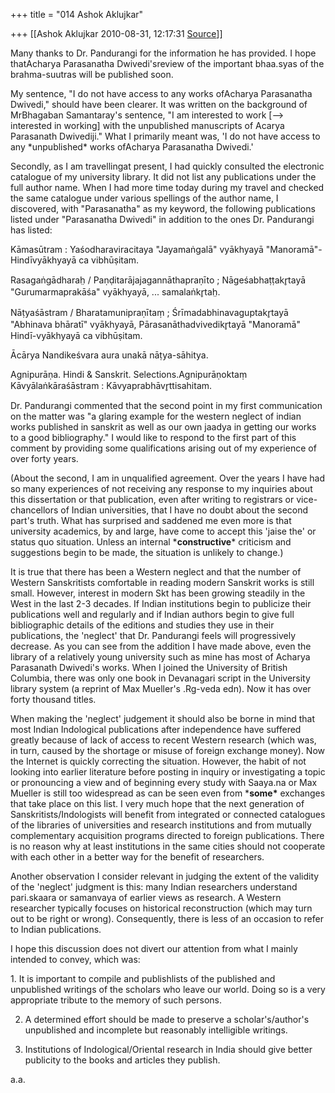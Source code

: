 +++
title = "014 Ashok Aklujkar"

+++
[[Ashok Aklujkar	2010-08-31, 12:17:31 [Source](https://groups.google.com/g/bvparishat/c/RjDOGw01rSU)]]



Many thanks to Dr. Pandurangi for the information he has provided. I hope thatAcharya Parasanatha Dwivedi'sreview of the important bhaa.syas of the brahma-suutras will be published soon.

  

My sentence, "I do not have access to any works ofAcharya Parasanatha Dwivedi," should have been clearer. It was written on the background of MrBhagaban Samantaray's sentence, "I am interested to work \[--> interested in working\] with the unpublished manuscripts of Acarya Parasanath Dwivediji." What I primarily meant was, 'I do not have access to any \*unpublished\* works ofAcharya Parasanatha Dwivedi.'

  

Secondly, as I am travellingat present, I had quickly consulted the electronic catalogue of my university library. It did not list any publications under the full author name. When I had more time today during my travel and checked the same catalogue under various spellings of the author name, I discovered, with "Parasanatha" as my keyword, the following publications listed under "Parasanatha Dwivedi" in addition to the ones Dr. Pandurangi has listed:

  

Kāmasūtram : Yaśodharaviracitaya "Jayamaṅgalā" vyākhyayā "Manoramā"-Hindīvyākhyayā ca vibhūṣitam.

  

Rasagaṅgādharah̤ / Paṇḍitarājajagannāthapraṇīto ; Nāgeśabhaṭṭakr̥tayā "Gurumarmaprakāśa" vyākhyayā, ... samalaṅkr̥tah̤.

  

Nāṭyaśāstram / Bharatamunipraṇītaṃ ; Śrīmadabhinavaguptakr̥tayā "Abhinava bhāratī" vyākhyayā, Pārasanāthadvivedikr̥tayā "Manoramā" Hindī-vyākhyayā ca vibhūṣitam.

  

Ācārya Nandikeśvara aura unakā nāṭya-sāhitya.

  

Agnipurāṇa. Hindi & Sanskrit. Selections.Agnipurāṇoktaṃ Kāvyālaṅkāraśāstram : Kāvyaprabhāvr̥ttisahitam.

> 
> > > 
> > > > 
> > > > 
> > > > 
> > > > 
> > > > 
> > 

  

Dr. Pandurangi commented that the second point in my first communication on the matter was "a glaring example for the western neglect of indian works published in sanskrit as well as our own jaadya in getting our works to a good bibliography." I would like to respond to the first part of this comment by providing some qualifications arising out of my experience of over forty years.

  

(About the second, I am in unqualified agreement. Over the years I have had so many experiences of not receiving any response to my inquiries about this dissertation or that publication, even after writing to registrars or vice-chancellors of Indian universities, that I have no doubt about the second part's truth. What has surprised and saddened me even more is that university academics, by and large, have come to accept this 'jaise the' or status quo situation. Unless an internal \***constructive**\* criticism and suggestions begin to be made, the situation is unlikely to change.)

  

It is true that there has been a Western neglect and that the number of Western Sanskritists comfortable in reading modern Sanskrit works is still small. However, interest in modern Skt has been growing steadily in the West in the last 2-3 decades. If Indian institutions begin to publicize their publications well and regularly and if Indian authors begin to give full bibliographic details of the editions and studies they use in their publications, the 'neglect' that Dr. Pandurangi feels will progressively decrease. As you can see from the addition I have made above, even the library of a relatively young university such as mine has most of Acharya Parasanath Dwivedi's works. When I joined the University of British Columbia, there was only one book in Devanagari script in the University library system (a reprint of Max Mueller's .Rg-veda edn). Now it has over forty thousand titles.

  

When making the 'neglect' judgement it should also be borne in mind that most Indian Indological publications after independence have suffered greatly because of lack of access to recent Western research (which was, in turn, caused by the shortage or misuse of foreign exchange money). Now the Internet is quickly correcting the situation. However, the habit of not looking into earlier literature before posting in inquiry or investigating a topic or pronouncing a view and of beginning every study with Saaya.na or Max Mueller is still too widespread as can be seen even from \***some\*** exchanges that take place on this list. I very much hope that the next generation of Sanskritists/Indologists will benefit from integrated or connected catalogues of the libraries of universities and research institutions and from mutually complementary acquisition programs directed to foreign publications. There is no reason why at least institutions in the same cities should not cooperate with each other in a better way for the benefit of researchers.

  

Another observation I consider relevant in judging the extent of the validity of the 'neglect' judgment is this: many Indian researchers understand pari.skaara or samanvaya of earlier views as research. A Western researcher typically focuses on historical reconstruction (which may turn out to be right or wrong). Consequently, there is less of an occasion to refer to Indian publications.

  

I hope this discussion does not divert our attention from what I mainly intended to convey, which was:

  

1\. It is important to compile and publishlists of the published and unpublished writings of the scholars who leave our world. Doing so is a very appropriate tribute to the memory of such persons.

  

2. A determined effort should be made to preserve a scholar's/author's unpublished and incomplete but reasonably intelligible writings.

  

3. Institutions of Indological/Oriental research in India should give better publicity to the books and articles they publish.

  

a.a. 

  

  

